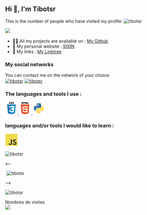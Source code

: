 ## Hi 👋, I'm Tibotsr

This is the number of people who have visited my profile:       ![tibotsr](https://komarev.com/ghpvc/?username=tibotsr&label=Profile%20views&color=0e75b6&style=flat)

[![](https://img.shields.io/twitter/follow/?logo=twitter&style=for-the-badge)](https://twitter.com/)

* 👨‍💻 All my projects are available on : [My Github](https://github.com/tibotsr)
* 📝 My personal website : [S00N](S00N)
* 📄 My links : [My Linktree](https://linktr.ee/tibotsr)

### My social networks

<p align="left">You can contact me on the network of your choice: 
<br>
<a href="https://instagram.com/tibo.tsr" target="blank"><img align="center" src="https://raw.githubusercontent.com/rahuldkjain/github-profile-readme-generator/master/src/images/icons/Social/instagram.svg" alt="tibotsr" height="30" width="40" /></a>
<a href="https://discord.com/users/476420730989445130" target="blank"><img align="center" src="https://raw.githubusercontent.com/rahuldkjain/github-profile-readme-generator/master/src/images/icons/Social/discord.svg" alt="tibotsr" height="30" width="40" /></a></br>
</p>

### The languages and tools I use  :

<p align="left"> <a href="https://www.w3schools.com/css/" target="_blank" rel="noreferrer">
  <img src="https://raw.githubusercontent.com/devicons/devicon/master/icons/css3/css3-original-wordmark.svg" alt="css3" width="40" height="40"/> </a> 
</a> <a href="https://www.w3.org/html/" target="_blank" rel="noreferrer"> 
  <img src="https://raw.githubusercontent.com/devicons/devicon/master/icons/html5/html5-original-wordmark.svg" alt="html5" width="40" height="40"/> 
</a> <a href="https://www.python.org" target="_blank" rel="noreferrer"> 
    <img src="https://raw.githubusercontent.com/devicons/devicon/master/icons/python/python-original.svg" alt="python" width="40" height="40"/> </a> </p>

### languages and/or tools I would like to learn : 

<a href="https://developer.mozilla.org/en-US/docs/Web/JavaScript" target="_blank" rel="noreferrer"> 
  <img src="https://raw.githubusercontent.com/devicons/devicon/master/icons/javascript/javascript-original.svg" alt="javascript" width="40" height="40"/> </a> 

![tibotsr](https://github-readme-stats.vercel.app/api/top-langs?username=tibotsr&show_icons=true&locale=en&layout=compact)

<--

 ![tibotsr](https://github-readme-stats.vercel.app/api?username=tibotsr&show_icons=true&locale=en)

-->

![tibotsr](https://github-readme-streak-stats.herokuapp.com/?user=tibotsr&)

Nombres de visites  
![](https://profile-counter.glitch.me/Tibotsr/count.svg)
